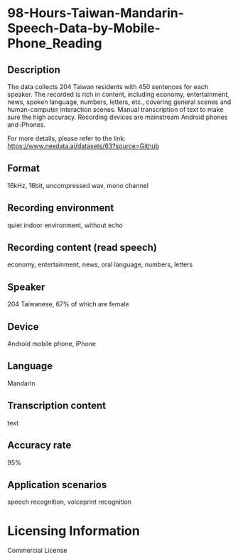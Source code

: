 # 98-Hours-Taiwan-Mandarin-Speech-Data-by-Mobile-Phone_Reading


## Description
The data collects 204 Taiwan residents with 450 sentences for each speaker. The recorded is rich in content, including economy, entertainment, news, spoken language, numbers, letters, etc., covering general scenes and human-computer interaction scenes. Manual transcription of text to make sure the high accuracy. Recording devices are mainstream Android phones and iPhones.

For more details, please refer to the link: https://www.nexdata.ai/datasets/63?source=Github

## Format
16kHz, 16bit, uncompressed wav, mono channel

## Recording environment
quiet indoor environment, without echo

## Recording content (read speech)
economy, entertainment, news, oral language, numbers, letters

## Speaker
204 Taiwanese, 67% of which are female

## Device
Android mobile phone, iPhone

## Language
Mandarin

## Transcription content
text

## Accuracy rate
95%

## Application scenarios
speech recognition, voiceprint recognition

# Licensing Information
Commercial License
